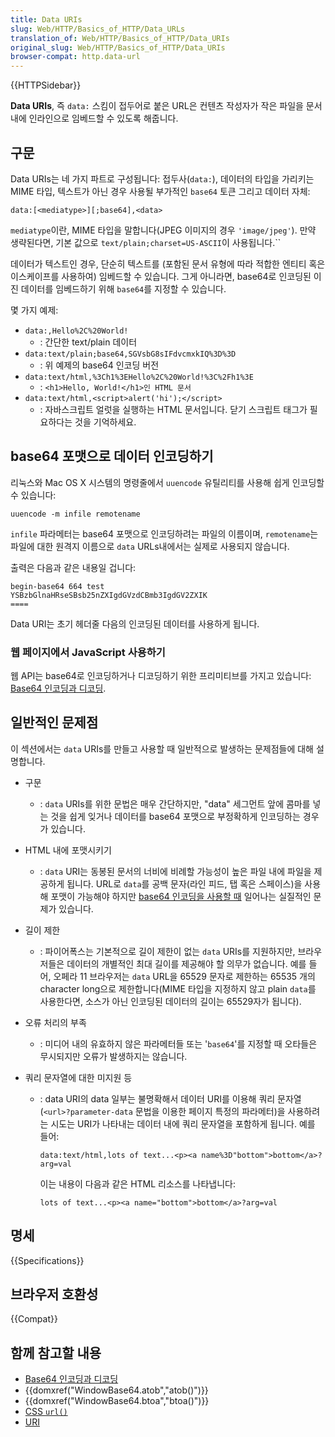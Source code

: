```yaml
---
title: Data URIs
slug: Web/HTTP/Basics_of_HTTP/Data_URLs
translation_of: Web/HTTP/Basics_of_HTTP/Data_URIs
original_slug: Web/HTTP/Basics_of_HTTP/Data_URIs
browser-compat: http.data-url
---
```


{{HTTPSidebar}}

**Data URIs**, 즉 `data:` 스킴이 접두어로 붙은 URL은 컨텐츠 작성자가 작은 파일을 문서 내에 인라인으로 임베드할 수 있도록 해줍니다.

## 구문

Data URIs는 네 가지 파트로 구성됩니다: 접두사(`data:`), 데이터의 타입을 가리키는 MIME 타입, 텍스트가 아닌 경우 사용될 부가적인 `base64` 토큰 그리고 데이터 자체:

```
data:[<mediatype>][;base64],<data>
```

`mediatype`이란, MIME 타입을 말합니다(JPEG 이미지의 경우 `'image/jpeg'`). 만약 생략된다면, 기본 값으로 `text/plain;charset=US-ASCII`이 사용됩니다.``

데이터가 텍스트인 경우, 단순히 텍스트를 (포함된 문서 유형에 따라 적합한 엔티티 혹은 이스케이프를 사용하여) 임베드할 수 있습니다. 그게 아니라면, base64로 인코딩된 이진 데이터를 임베드하기 위해 `base64`를 지정할 수 있습니다.

몇 가지 예제:

- `data:,Hello%2C%20World!`
  - : 간단한 text/plain 데이터
- `data:text/plain;base64,SGVsbG8sIFdvcmxkIQ%3D%3D`
  - : 위 예제의 base64 인코딩 버전
- `data:text/html,%3Ch1%3EHello%2C%20World!%3C%2Fh1%3E`
  - : `<h1>Hello, World!</h1>인 HTML 문서`
- `data:text/html,<script>alert('hi');</script>`
  - : 자바스크립트 얼럿을 실행하는 HTML 문서입니다. 닫기 스크립트 태그가 필요하다는 것을 기억하세요.

## base64 포맷으로 데이터 인코딩하기

리눅스와 Mac OS X 시스템의 명령줄에서 `uuencode` 유틸리티를 사용해 쉽게 인코딩할 수 있습니다:

```
uuencode -m infile remotename
```

`infile` 파라메터는 base64 포맷으로 인코딩하려는 파일의 이름이며, `remotename`는 파일에 대한 원격지 이름으로 `data` URLs내에서는 실제로 사용되지 않습니다.

출력은 다음과 같은 내용일 겁니다:

```
begin-base64 664 test
YSBzbGlnaHRseSBsb25nZXIgdGVzdCBmb3IgdGV2ZXIK
====
```

Data URI는 초기 헤더줄 다음의 인코딩된 데이터를 사용하게 됩니다.

### 웹 페이지에서 JavaScript 사용하기

웹 API는 base64로 인코딩하거나 디코딩하기 위한 프리미티브를 가지고 있습니다: [Base64 인코딩과 디코딩](/ko/docs/Web/JavaScript/Base64_encoding_and_decoding).

## 일반적인 문제점

이 섹션에서는 `data` URIs를 만들고 사용할 때 일반적으로 발생하는 문제점들에 대해 설명합니다.

- 구문
  - : `data` URIs를 위한 문법은 매우 간단하지만, "data" 세그먼트 앞에 콤마를 넣는 것을 쉽게 잊거나 데이터를 base64 포맷으로 부정확하게 인코딩하는 경우가 있습니다.
- HTML 내에 포맷시키기
  - : `data` URI는 동봉된 문서의 너비에 비례할 가능성이 높은 파일 내에 파일을 제공하게 됩니다. URL로 `data`를 공백 문자(라인 피드, 탭 혹은 스페이스)을 사용해 포맷이 가능해야 하지만 [base64 인코딩을 사용할 때](http://bugzilla.mozilla.org/show_bug.cgi?id=73026#c12) 일어나는 실질적인 문제가 있습니다.
- 길이 제한
  - : 파이어폭스는 기본적으로 길이 제한이 없는 `data` URIs를 지원하지만, 브라우저들은 데이터의 개별적인 최대 길이를 제공해야 할 의무가 없습니다. 예를 들어, 오페라 11 브라우저는 `data` URL을 65529 문자로 제한하는 65535 개의 character long으로 제한합니다(MIME 타입을 지정하지 않고 plain `data`를 사용한다면, 소스가 아닌 인코딩된 데이터의 길이는 65529자가 됩니다).
- 오류 처리의 부족
  - : 미디어 내의 유효하지 않은 파라메터들 또는 '`base64`'를 지정할 때 오타들은 무시되지만 오류가 발생하지는 않습니다.
- 쿼리 문자열에 대한 미지원 등

  - : data URI의 data 일부는 불명확해서 데이터 URI를 이용해 쿼리 문자열(`<url>?parameter-data` 문법을 이용한 페이지 특정의 파라메터)을 사용하려는 시도는 URI가 나타내는 데이터 내에 쿼리 문자열을 포함하게 됩니다. 예를 들어:

    ```
    data:text/html,lots of text...<p><a name%3D"bottom">bottom</a>?arg=val
    ```

    이는 내용이 다음과 같은 HTML 리소스를 나타냅니다:

    ```
    lots of text...<p><a name="bottom">bottom</a>?arg=val
    ```

## 명세

{{Specifications}}

## 브라우저 호환성

{{Compat}}

## 함께 참고할 내용

- [Base64 인코딩과 디코딩](/ko/docs/Web/JavaScript/Base64_encoding_and_decoding)
- {{domxref("WindowBase64.atob","atob()")}}
- {{domxref("WindowBase64.btoa","btoa()")}}
- [CSS `url()`](/ko/docs/Web/CSS/uri)
- [URI](/ko/docs/URI)
